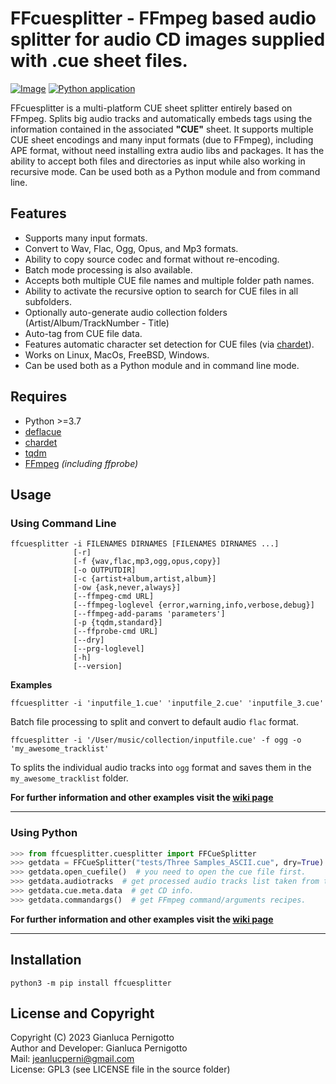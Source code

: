 # FFcuesplitter - FFmpeg based audio splitter for audio CD images supplied with .cue sheet files.

[![Image](https://img.shields.io/static/v1?label=python&logo=python&message=3.7%20|%203.8%20|%203.9%20|%203.10%20|%203.11&color=blue)](https://www.python.org/downloads/)
[![Python application](https://github.com/jeanslack/FFcuesplitter/actions/workflows/CI.yml/badge.svg)](https://github.com/jeanslack/FFcuesplitter/actions/workflows/CI.yml)

FFcuesplitter is a multi-platform CUE sheet splitter entirely based on FFmpeg.
Splits big audio tracks and automatically embeds tags using the information
contained in the associated **"CUE"** sheet. It supports multiple CUE sheet
encodings and many input formats (due to FFmpeg), including APE format, without
need installing extra audio libs and packages. It has the ability to accept both
files and directories as input while also working in recursive mode. Can be used
both as a Python module and from command line.   

## Features

- Supports many input formats.
- Convert to Wav, Flac, Ogg, Opus, and Mp3 formats.
- Ability to copy source codec and format without re-encoding.
- Batch mode processing is also available.
- Accepts both multiple CUE file names and multiple folder path names.
- Ability to activate the recursive option to search for CUE files in all subfolders.
- Optionally auto-generate audio collection folders (Artist/Album/TrackNumber - Title)
- Auto-tag from CUE file data.
- Features automatic character set detection for CUE files (via [chardet](https://pypi.org/project/chardet/)).
- Works on Linux, MacOs, FreeBSD, Windows.
- Can be used both as a Python module and in command line mode.

## Requires

- Python >=3.7
- [deflacue](https://pypi.org/project/deflacue/)
- [chardet](https://pypi.org/project/chardet/)
- [tqdm](https://pypi.org/project/tqdm/#description)
- [FFmpeg](https://ffmpeg.org/) *(including ffprobe)*


## Usage

### Using Command Line

```
ffcuesplitter -i FILENAMES DIRNAMES [FILENAMES DIRNAMES ...]
              [-r]
              [-f {wav,flac,mp3,ogg,opus,copy}]
              [-o OUTPUTDIR]
              [-c {artist+album,artist,album}]
              [-ow {ask,never,always}]
              [--ffmpeg-cmd URL]
              [--ffmpeg-loglevel {error,warning,info,verbose,debug}]
              [--ffmpeg-add-params 'parameters']
              [-p {tqdm,standard}]
              [--ffprobe-cmd URL]
              [--dry]
              [--prg-loglevel]
              [-h]
              [--version]
```

**Examples**   

`ffcuesplitter -i 'inputfile_1.cue' 'inputfile_2.cue' 'inputfile_3.cue'`   

Batch file processing to split and convert to default audio `flac` format.   

`ffcuesplitter -i '/User/music/collection/inputfile.cue' -f ogg -o 'my_awesome_tracklist'`   

To splits the individual audio tracks into `ogg` format 
and saves them in the `my_awesome_tracklist` folder.   

**For further information and other examples visit the [wiki page](https://github.com/jeanslack/FFcuesplitter/wiki)**   
***

### Using Python

```python
>>> from ffcuesplitter.cuesplitter import FFCueSplitter
>>> getdata = FFCueSplitter("tests/Three Samples_ASCII.cue", dry=True)
>>> getdata.open_cuefile()  # you need to open the cue file first.
>>> getdata.audiotracks  # get processed audio tracks list taken from the cue file.
>>> getdata.cue.meta.data  # get CD info.
>>> getdata.commandargs()  # get FFmpeg command/arguments recipes.
```

**For further information and other examples visit the [wiki page](https://github.com/jeanslack/FFcuesplitter/wiki)**   
***

## Installation

`python3 -m pip install ffcuesplitter`   

## License and Copyright

Copyright (C) 2023 Gianluca Pernigotto   
Author and Developer: Gianluca Pernigotto   
Mail: <jeanlucperni@gmail.com>   
License: GPL3 (see LICENSE file in the source folder)   
